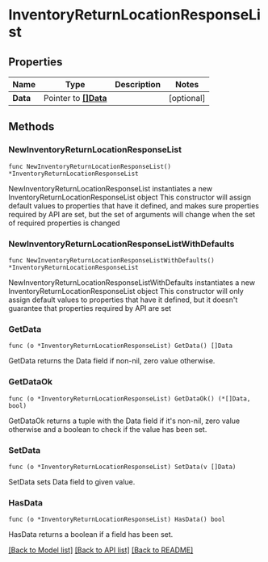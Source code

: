 # InventoryReturnLocationResponseList

## Properties

Name | Type | Description | Notes
------------ | ------------- | ------------- | -------------
**Data** | Pointer to [**[]Data**](Data.md) |  | [optional] 

## Methods

### NewInventoryReturnLocationResponseList

`func NewInventoryReturnLocationResponseList() *InventoryReturnLocationResponseList`

NewInventoryReturnLocationResponseList instantiates a new InventoryReturnLocationResponseList object
This constructor will assign default values to properties that have it defined,
and makes sure properties required by API are set, but the set of arguments
will change when the set of required properties is changed

### NewInventoryReturnLocationResponseListWithDefaults

`func NewInventoryReturnLocationResponseListWithDefaults() *InventoryReturnLocationResponseList`

NewInventoryReturnLocationResponseListWithDefaults instantiates a new InventoryReturnLocationResponseList object
This constructor will only assign default values to properties that have it defined,
but it doesn't guarantee that properties required by API are set

### GetData

`func (o *InventoryReturnLocationResponseList) GetData() []Data`

GetData returns the Data field if non-nil, zero value otherwise.

### GetDataOk

`func (o *InventoryReturnLocationResponseList) GetDataOk() (*[]Data, bool)`

GetDataOk returns a tuple with the Data field if it's non-nil, zero value otherwise
and a boolean to check if the value has been set.

### SetData

`func (o *InventoryReturnLocationResponseList) SetData(v []Data)`

SetData sets Data field to given value.

### HasData

`func (o *InventoryReturnLocationResponseList) HasData() bool`

HasData returns a boolean if a field has been set.


[[Back to Model list]](../README.md#documentation-for-models) [[Back to API list]](../README.md#documentation-for-api-endpoints) [[Back to README]](../README.md)


